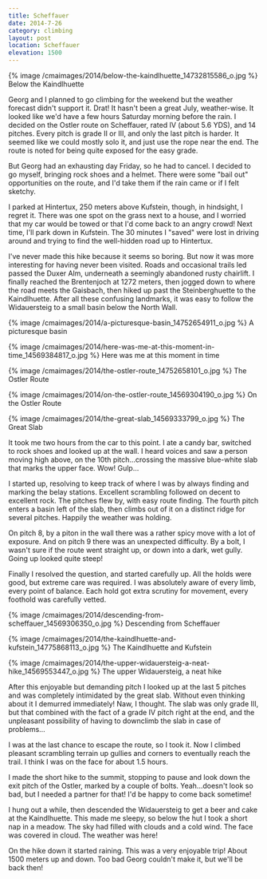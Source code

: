 ```yaml
---
title: Scheffauer
date: 2014-7-26
category: climbing
layout: post
location: Scheffauer
elevation: 1500
---
```


{% image /cmaimages/2014/below-the-kaindlhuette_14732815586_o.jpg %}
Below the Kaindlhuette


Georg and I planned to go climbing for the weekend but the weather forecast
didn't support it. Drat! It hasn't been a great July, weather-wise. It looked
like we'd have a few hours Saturday morning before the rain. I decided on the
Ostler route on Scheffauer, rated IV (about 5.6 YDS), and 14 pitches. Every
pitch is grade II or III, and only the last pitch is harder. It seemed like we
could mostly solo it, and just use the rope near the end. The route is noted for
being quite exposed for the easy grade.

But Georg had an exhausting day Friday, so he had to cancel. I decided to go
myself, bringing rock shoes and a helmet. There were some "bail out"
opportunities on the route, and I'd take them if the rain came or if I felt
sketchy.

I parked at Hintertux, 250 meters above Kufstein, though, in hindsight, I regret
it. There was one spot on the grass next to a house, and I worried that my car
would be towed or that I'd come back to an angry crowd! Next time, I'll park
down in Kufstein. The 30 minutes I "saved" were lost in driving around and
trying to find the well-hidden road up to Hintertux.

I've never made this hike because it seems so boring. But now it was more
interesting for having never been visited. Roads and occasional trails led
passed the Duxer Alm, underneath a seemingly abandoned rusty chairlift. I
finally reached the Brentenjoch at 1272 meters, then jogged down to where the
road meets the Gaisbach, then hiked up past the Steinberghuette to the
Kaindlhuette. After all these confusing landmarks, it was easy to follow the
Widauersteig to a small basin below the North Wall.

{% image /cmaimages/2014/a-picturesque-basin_14752654911_o.jpg %}
A picturesque basin



{% image /cmaimages/2014/here-was-me-at-this-moment-in-time_14569384817_o.jpg %}
Here was me at this moment in time


{% image /cmaimages/2014/the-ostler-route_14752658101_o.jpg %}
The Ostler Route



{% image /cmaimages/2014/on-the-ostler-route_14569304190_o.jpg %}
On the Ostler Route



{% image /cmaimages/2014/the-great-slab_14569333799_o.jpg %}
The Great Slab



It took me two hours from the car to this point. I ate a candy bar, switched to
rock shoes and looked up at the wall. I heard voices and saw a person moving
high above, on the 10th pitch...crossing the massive blue-white slab that marks
the upper face. Wow! Gulp...

I started up, resolving to keep track of where I was by always finding and
marking the belay stations. Excellent scrambling followed on decent to excellent
rock. The pitches flew by, with easy route finding. The fourth pitch enters a
basin left of the slab, then climbs out of it on a distinct ridge for several
pitches. Happily the weather was holding.

On pitch 8, by a piton in the wall there was a rather spicy move with a lot of
exposure. And on pitch 9 there was an unexpected difficulty. By a bolt, I wasn't
sure if the route went straight up, or down into a dark, wet gully. Going up
looked quite steep!

Finally I resolved the question, and started carefully up. All the holds were
good, but extreme care was required. I was absolutely aware of every limb, every
point of balance. Each hold got extra scrutiny for movement, every foothold was
carefully vetted.

{% image /cmaimages/2014/descending-from-scheffauer_14569306350_o.jpg %}
Descending from Scheffauer



{% image /cmaimages/2014/the-kaindlhuette-and-kufstein_14775868113_o.jpg %}
The Kaindlhuette and Kufstein



{% image /cmaimages/2014/the-upper-widauersteig-a-neat-hike_14569553447_o.jpg %}
The upper Widauersteig, a neat hike



After this enjoyable but demanding pitch I looked up at the last 5 pitches and
was completely intimidated by the great slab. Without even thinking about it I
demurred immediately! Naw, I thought. The slab was only grade III, but that
combined with the fact of a grade IV pitch right at the end, and the unpleasant
possibility of having to downclimb the slab in case of problems...

I was at the last chance to escape the route, so I took it. Now I climbed
pleasant scrambling terrain up gullies and corners to eventually reach the
trail. I think I was on the face for about 1.5 hours.

I made the short hike to the summit, stopping to pause and look down the exit
pitch of the Ostler, marked by a couple of bolts. Yeah...doesn't look so bad,
but I needed a partner for that! I'd be happy to come back sometime!

I hung out a while, then descended the Widauersteig to get a beer and cake at
the Kaindlhuette. This made me sleepy, so below the hut I took a short nap in a
meadow. The sky had filled with clouds and a cold wind. The face was covered in
cloud. The weather was here!

On the hike down it started raining. This was a very enjoyable trip! About 1500
meters up and down. Too bad Georg couldn't make it, but we'll be back then!

